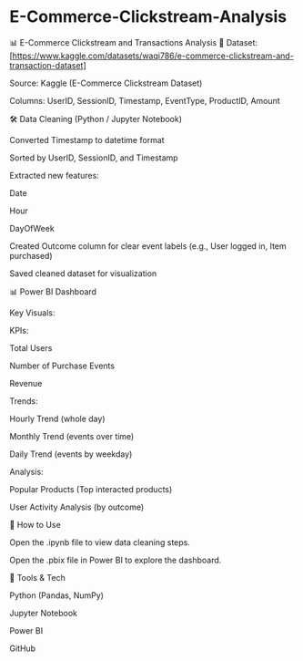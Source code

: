 # E-Commerce-Clickstream-Analysis
📊 E-Commerce Clickstream and Transactions Analysis
📂 Dataset: [https://www.kaggle.com/datasets/waqi786/e-commerce-clickstream-and-transaction-dataset]

Source: Kaggle (E-Commerce Clickstream Dataset)

Columns: UserID, SessionID, Timestamp, EventType, ProductID, Amount

🛠 Data Cleaning (Python / Jupyter Notebook)

Converted Timestamp to datetime format

Sorted by UserID, SessionID, and Timestamp

Extracted new features:

Date

Hour

DayOfWeek

Created Outcome column for clear event labels (e.g., User logged in, Item purchased)

Saved cleaned dataset for visualization

📊 Power BI Dashboard

Key Visuals:

KPIs:

Total Users

Number of Purchase Events

Revenue

Trends:

Hourly Trend (whole day)

Monthly Trend (events over time)

Daily Trend (events by weekday)

Analysis:

Popular Products (Top interacted products)

User Activity Analysis (by outcome)

🚀 How to Use

Open the .ipynb file to view data cleaning steps.

Open the .pbix file in Power BI to explore the dashboard.

📎 Tools & Tech

Python (Pandas, NumPy)

Jupyter Notebook

Power BI

GitHub

